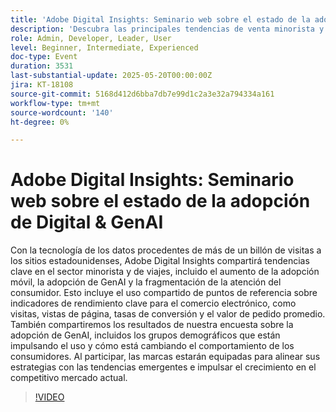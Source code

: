 ```yaml
---
title: 'Adobe Digital Insights: Seminario web sobre el estado de la adopción de Digital & GenAI'
description: 'Descubra las principales tendencias de venta minorista y viajes en Adobe, con tecnología de visitas al sitio de 1T+: GenAI, dispositivos móviles, KPI y perspectivas de consumidores para ayudar a impulsar el crecimiento.'
role: Admin, Developer, Leader, User
level: Beginner, Intermediate, Experienced
doc-type: Event
duration: 3531
last-substantial-update: 2025-05-20T00:00:00Z
jira: KT-18108
source-git-commit: 5168d412d6bba7db7e99d1c2a3e32a794334a161
workflow-type: tm+mt
source-wordcount: '140'
ht-degree: 0%

---
```



# Adobe Digital Insights: Seminario web sobre el estado de la adopción de Digital &amp; GenAI

Con la tecnología de los datos procedentes de más de un billón de visitas a los sitios estadounidenses, Adobe Digital Insights compartirá tendencias clave en el sector minorista y de viajes, incluido el aumento de la adopción móvil, la adopción de GenAI y la fragmentación de la atención del consumidor.  Esto incluye el uso compartido de puntos de referencia sobre indicadores de rendimiento clave para el comercio electrónico, como visitas, vistas de página, tasas de conversión y el valor de pedido promedio.  También compartiremos los resultados de nuestra encuesta sobre la adopción de GenAI, incluidos los grupos demográficos que están impulsando el uso y cómo está cambiando el comportamiento de los consumidores.  Al participar, las marcas estarán equipadas para alinear sus estrategias con las tendencias emergentes e impulsar el crecimiento en el competitivo mercado actual.

>[!VIDEO](https://video.tv.adobe.com/v/3458483/?learn=on&enablevpops)
